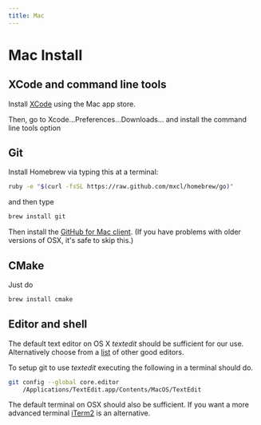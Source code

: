 ```yaml
---
title: Mac
---
```



Mac Install
===========

## XCode and command line tools ##

Install [XCode](https://itunes.apple.com/us/app/xcode/id497799835) using the Mac app store.

Then, go to Xcode...Preferences...Downloads... and install the command line tools option

## Git ##

Install Homebrew via typing this at a terminal:

``` Bash
ruby -e "$(curl -fsSL https://raw.github.com/mxcl/homebrew/go)"
```    

and then type

``` Bash
brew install git
```


Then install the [GitHub for Mac client](http://mac.github.com). (If you have problems with older versions of OSX, it's safe to skip this.)

## CMake

Just do

``` Bash
brew install cmake
```

## Editor and shell ##

The default text editor on OS X *textedit* should be sufficient for our use. Alternatively
choose from a [list](http://mac.appstorm.net/roundups/office-roundups/top-10-mac-text-editors/) of other good editors.

To setup git to use *textedit* executing the following in a terminal should do.

``` Bash
git config --global core.editor
	/Applications/TextEdit.app/Contents/MacOS/TextEdit
```

The default terminal on OSX should also be sufficient. If you want a more advanced terminal [iTerm2](http://www.iterm2.com/) is an alternative.
